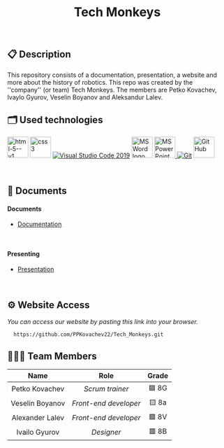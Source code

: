 <h1 align="center">Tech Monkeys</h1>

<p align = "center">
</p>

<br>

## 📋 Description
This repository consists of a documentation, presentation, a website and more about the history of robotics. This repo was created by the ''company'' (or team) Tech Monkeys. The members are Petko Kovachev, Ivaylo Gyurov, Veselin Boyanov and Aleksandur Lalev.

## 🗂 Used technologies
<p align="left">
  <img width="48" height="48" src="https://img.icons8.com/color/48/html-5--v1.png" alt="html-5--v1"/>
  <img width="48" height="48" src="https://img.icons8.com/color/48/css3.png" alt="css3"/>
  <a href="https://code.visualstudio.com/"><img src="https://img.icons8.com/color/48/null/visual-studio-code-2019.png" alt="Visual Studio Code 2019"/></a>
  <a href="https://www.microsoft.com/en-ww/microsoft-365/word"><img src="https://img.icons8.com/fluency/48/000000/microsoft-word-2019.png" alt="MS Word logo" width=48px /></a>
  <a href="https://www.microsoft.com/en-us/microsoft-365/powerpoint"><img src="https://img.icons8.com/fluency/48/000000/microsoft-powerpoint-2019.png" alt="MS PowerPoint logo" width=48px />
  <a href="https://git-scm.com/"><img src="https://img.icons8.com/color/48/000000/git.png" alt="Git"/></a>
  <a href="https://git-scm.com/"><img src="https://cdn-icons-png.flaticon.com/512/25/25231.png" alt="GitHub" heigh=48px width=48px/></a>
</p> 

## 📝 Documents
 
<h4>Documents</h4>
  <ul>
    <li><a href="">Documentation</a></li>
  </ul> 
<h4>Presenting</h4>
  <ul>    
    <li><a href="">Presentation</a></li>
  </ul> 
 
## ⚙ Website Access

*You can access our website by pasting this link into your browser.*
```
  https://github.com/PPKovachev22/Tech_Monkeys.git
```

## 👨🏻‍💻 Team Members

| **Name** | **Role** | **Grade** |
| :---:   | :---: | :---: |
| Petko Kovachev | *Scrum trainer* | 🟦 8G |
| Veselin Boyanov | *Front-end developer*  | 🟨 8a |
| Alexander Lalev | *Front-end developer*  | 🟩 8V |
| Ivailo Gyurov |  *Designer*  | 🟥 8B |
